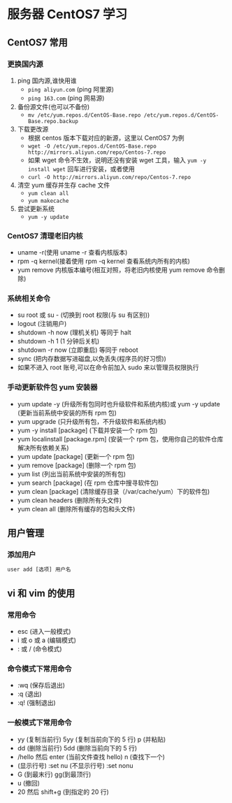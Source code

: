 # 服务器 CentOS7 学习

## CentOS7 常用

### 更换国内源

1. ping 国内源,谁快用谁
   - `ping aliyun.com` (ping 阿里源)
   - `ping 163.com` (ping 网易源)
2. 备份源文件(也可以不备份)
   - `mv /etc/yum.repos.d/CentOS-Base.repo /etc/yum.repos.d/CentOS-Base.repo.backup`
3. 下载更改源
   - 根据 centos 版本下载对应的新源，这里以 CentOS7 为例
   - `wget -O /etc/yum.repos.d/CentOS-Base.repo http://mirrors.aliyun.com/repo/Centos-7.repo`
   - 如果 wget 命令不生效，说明还没有安装 wget 工具，输入 `yum -y install wget` 回车进行安装，或者使用
   - `curl -O http://mirrors.aliyun.com/repo/Centos-7.repo`
4. 清空 yum 缓存并生存 cache 文件
   - `yum clean all`
   - `yum makecache`
5. 尝试更新系统
   - `yum -y update`

### CentOS7 清理老旧内核

- uname -r(使用 uname -r 查看内核版本)
- rpm -q kernel(接着使用 rpm -q kernel 查看系统内所有的内核)
- yum remove 内核版本编号(相互对照，将老旧内核使用 yum remove 命令删除)

### 系统相关命令

- su root 或 su - (切换到 root 权限(与 su 有区别))
- logout (注销用户)
- shutdown -h now (理机关机) 等同于 halt
- shutdown -h 1 (1 分钟后关机)
- shutdown -r now (立即重启) 等同于 reboot
- sync (把内存数据写进磁盘,以免丢失(程序员的好习惯))
- 如果不进入 root 账号,可以在命令前加入 sudo 来以管理员权限执行

### 手动更新软件包 yum 安装器

- yum update -y (升级所有包同时也升级软件和系统内核)或 yum -y update (更新当前系统中安装的所有 rpm 包)
- yum upgrade (只升级所有包，不升级软件和系统内核)
- yum -y install [package] (下载并安装一个 rpm 包)
- yum localinstall [package.rpm] (安装一个 rpm 包，使用你自己的软件仓库解决所有依赖关系)
- yum update [package] (更新一个 rpm 包)
- yum remove [package] (删除一个 rpm 包)
- yum list (列出当前系统中安装的所有包)
- yum search [package] (在 rpm 仓库中搜寻软件包)
- yum clean [package] (清除缓存目录（/var/cache/yum）下的软件包)
- yum clean headers (删除所有头文件)
- yum clean all (删除所有缓存的包和头文件)

## 用户管理

### 添加用户

```txt
user add [选项] 用户名
```

## vi 和 vim 的使用

### 常用命令

- esc (进入一般模式)
- i 或 o 或 a (编辑模式)
- : 或 / (命令模式)

### 命令模式下常用命令

- :wq (保存后退出)
- :q (退出)
- :q! (强制退出)

### 一般模式下常用命令

- yy (复制当前行) 5yy (复制当前向下的 5 行) p (并粘贴)
- dd (删除当前行) 5dd (删除当前向下的 5 行)
- /hello 然后 enter (当前文件查找 hello) n (查找下一个)
- (显示行号) :set nu (不显示行号) :set nonu
- G (到最末行) gg(到最顶行)
- u (撤回)
- 20 然后 shift+g (到指定的 20 行)

